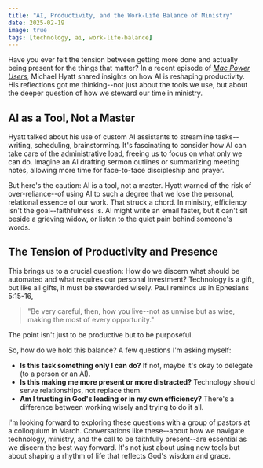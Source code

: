 ```yaml
---
title: "AI, Productivity, and the Work-Life Balance of Ministry"
date: 2025-02-19
image: true
tags: [technology, ai, work-life-balance]
---
```


Have you ever felt the tension between getting more done and actually being present for the things that matter? In a recent episode of [_Mac Power Users_](https://www.relay.fm/mpu/784), Michael Hyatt shared insights on how AI is reshaping productivity. His reflections got me thinking--not just about the tools we use, but about the deeper question of how we steward our time in ministry.

## AI as a Tool, Not a Master

Hyatt talked about his use of custom AI assistants to streamline tasks--writing, scheduling, brainstorming. It's fascinating to consider how AI can take care of the administrative load, freeing us to focus on what only we can do. Imagine an AI drafting sermon outlines or summarizing meeting notes, allowing more time for face-to-face discipleship and prayer.

But here's the caution: AI is a tool, not a master. Hyatt warned of the risk of over-reliance--of using AI to such a degree that we lose the personal, relational essence of our work. That struck a chord. In ministry, efficiency isn't the goal--faithfulness is. AI might write an email faster, but it can't sit beside a grieving widow, or listen to the quiet pain behind someone's words.

## The Tension of Productivity and Presence

This brings us to a crucial question: How do we discern what should be automated and what requires our personal investment? Technology is a gift, but like all gifts, it must be stewarded wisely. Paul reminds us in Ephesians 5:15-16, 

> "Be very careful, then, how you live--not as unwise but as wise, making the most of every opportunity."

The point isn't just to be productive but to be purposeful.

So, how do we hold this balance? A few questions I'm asking myself:

- **Is this task something only I can do?** If not, maybe it's okay to delegate (to a person or an AI).
- **Is this making me more present or more distracted?** Technology should serve relationships, not replace them.
- **Am I trusting in God's leading or in my own efficiency?** There's a difference between working wisely and trying to do it all.

I'm looking forward to exploring these questions with a group of pastors at a colloquium in March. Conversations like these--about how we navigate technology, ministry, and the call to be faithfully present--are essential as we discern the best way forward. It's not just about using new tools but about shaping a rhythm of life that reflects God's wisdom and grace.

